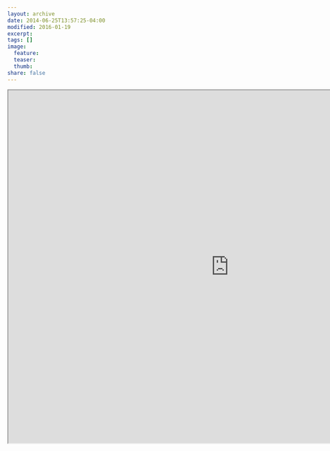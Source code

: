 ```yaml
---
layout: archive
date: 2014-06-25T13:57:25-04:00
modified: 2016-01-19
excerpt:
tags: []
image:
  feature:
  teaser:
  thumb:
share: false
---
```


<iframe src="https://drive.google.com/file/d/1sieGGwJksBCzdA4oLs4b55J9tAhuNkkk/preview" width="1000" height="800"></iframe>





